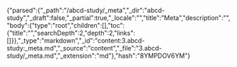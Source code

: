 {"parsed":{"_path":"/abcd-study/_meta","_dir":"abcd-study","_draft":false,"_partial":true,"_locale":"","title":"Meta","description":"","body":{"type":"root","children":[],"toc":{"title":"","searchDepth":2,"depth":2,"links":[]}},"_type":"markdown","_id":"content:3.abcd-study:_meta.md","_source":"content","_file":"3.abcd-study/_meta.md","_extension":"md"},"hash":"8YMPDOV6YM"}